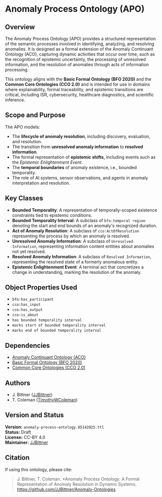 # Anomaly Process Ontology (APO)

## Overview
The Anomaly Process Ontology (APO) provides a structured representation of the semantic processes involved in identifying, analyzing, and resolving anomalies. It is designed as a formal extension of the Anomaly Continuant Ontology (ACO), capturing dynamic activities that occur over time, such as the recognition of epistemic uncertainty, the processing of unresolved information, and the resolution of anomalies through acts of information processing. 

This ontology aligns with the **Basic Formal Ontology (BFO 2020)** and the **Common Core Ontologies (CCO 2.0)** and is intended for use in domains where explainability, formal traceability, and epistemic transitions are critical, including ISR, cybersecurity, healthcare diagnostics, and scientific inference.

## Scope and Purpose
The APO models:
- The **lifecycle of anomaly resolution**, including discovery, evaluation, and resolution.
- The transition from **unresolved anomaly information** to **resolved information**.
- The formal representation of **epistemic shifts**, including events such as the *Epistemic Enlightenment Event*.
- The **temporal boundaries** of anomaly existence, i.e., bounded temporality.
- The role of AI systems, sensor observations, and agents in anomaly interpretation and resolution.

## Key Classes
- **Bounded Temporality**: A representation of temporally-scoped existence constraints tied to epistemic conditions.
- **Bounded Temporality Interval**: A subclass of `bfo:temporal region` denoting the start and end bounds of an anomaly's recognized duration.
- **Act of Anomaly Resolution**: A subclass of `cco:ActOfResolution` representing the process by which an anomaly is resolved.
- **Unresolved Anomaly Information**: A subclass of `Unresolved Information`, representing information content entities about anomalies not yet resolved.
- **Resolved Anomaly Information**: A subclass of `Resolved Information`, representing the resolved state of a formerly anomalous entity.
- **Epistemic Enlightenment Event**: A terminal act that concretizes a change in understanding, marking the resolution of the anomaly.

## Object Properties Used
- `bfo:has_participant`
- `cco:has_input`
- `cco:has_output`
- `cco:is_about`
- `has bounded temporality interval`
- `marks start of bounded temporality interval`
- `marks end of bounded temporality interval` 

## Dependencies
- [Anomaly Continuant Ontology (ACO)](../Anomaly-Ontology)
- [Basic Formal Ontology (BFO 2020)](https://github.com/BFO-ontology/BFO-2020)
- [Common Core Ontologies (CCO 2.0)](https://github.com/CommonCoreOntology/CommonCoreOntologies)

## Authors
- J. Bittner ([JJBittner](https://github.com/JJBittner))  
- T. Coleman ([TimothyWColeman](https://github.com/TimothyWColeman))

## Version and Status

**Version:** `anomaly-process-ontology.05142025.ttl`  
**Status:** Draft  
**License:** CC-BY 4.0  
**Maintainer:** [JJBittner](https://github.com/JJBittner)

## Citation
If using this ontology, please cite:

> J. Bittner, T. Coleman. *Anomaly Process Ontology: A Formal Representation of Anomaly Resolution in Dynamic Systems. https://github.com/JJBittner/Anomaly-Ontologies
